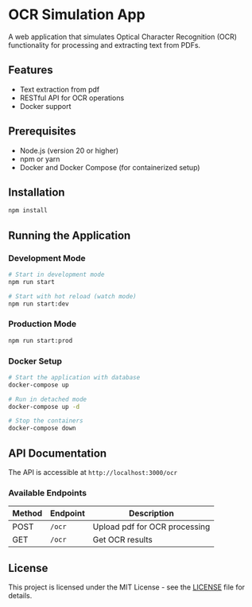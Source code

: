 # OCR Simulation App

A web application that simulates Optical Character Recognition (OCR) functionality for processing and extracting text from PDFs.

## Features

- Text extraction from pdf
- RESTful API for OCR operations
- Docker support

## Prerequisites

- Node.js (version 20 or higher)
- npm or yarn
- Docker and Docker Compose (for containerized setup)

## Installation

```bash
npm install
```

## Running the Application

### Development Mode

```bash
# Start in development mode
npm run start

# Start with hot reload (watch mode)
npm run start:dev
```

### Production Mode

```bash
npm run start:prod
```

### Docker Setup

```bash
# Start the application with database
docker-compose up

# Run in detached mode
docker-compose up -d

# Stop the containers
docker-compose down
```

## API Documentation

The API is accessible at `http://localhost:3000/ocr`

### Available Endpoints

| Method | Endpoint | Description                   |
| ------ | -------- | ----------------------------- |
| POST   | `/ocr`   | Upload pdf for OCR processing |
| GET    | `/ocr`   | Get OCR results               |

## License

This project is licensed under the MIT License - see the [LICENSE](LICENSE) file for details.
